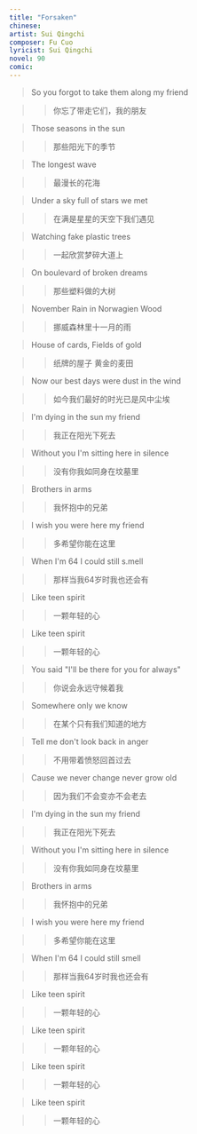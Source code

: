 ```yaml
---
title: "Forsaken"
chinese: 
artist: Sui Qingchi
composer: Fu Cuo
lyricist: Sui Qingchi
novel: 90
comic: 
---
```


> So you forgot to take them along my friend

>> 你忘了带走它们，我的朋友

> Those seasons in the sun

>> 那些阳光下的季节

> The longest wave

>> 最漫长的花海

> <span uk-icon="icon: more; ratio: 2"></span>

> Under a sky full of stars we met

>> 在满是星星的天空下我们遇见

> Watching fake plastic trees

>> 一起欣赏梦碎大道上

> On boulevard of broken dreams

>> 那些塑料做的大树

> <span uk-icon="icon: more; ratio: 2"></span>

> November Rain in Norwagien Wood

>> 挪威森林里十一月的雨

> House of cards, Fields of gold

>> 纸牌的屋子 黄金的麦田

> Now our best days were dust in the wind

>> 如今我们最好的时光已是风中尘埃

> <span uk-icon="icon: more; ratio: 2"></span>

> I&#039;m dying in the sun my friend

>> 我正在阳光下死去

> Without you I&#039;m sitting here in silence

>> 没有你我如同身在坟墓里

> Brothers in arms

>> 我怀抱中的兄弟

> <span uk-icon="icon: more; ratio: 2"></span>

> I wish you were here my friend

>> 多希望你能在这里

> When I&#039;m 64 I could still s.mell

>> 那样当我64岁时我也还会有

> Like teen spirit

>> 一颗年轻的心

> <span uk-icon="icon: more; ratio: 2"></span>

> Like teen spirit

>> 一颗年轻的心

> <span uk-icon="icon: more; ratio: 2"></span>

> You said &quot;I&#039;ll be there for you for always&quot;

>> 你说会永远守候着我

> Somewhere only we know

>> 在某个只有我们知道的地方

> Tell me don&#039;t look back in anger

>> 不用带着愤怒回首过去

> Cause we never change never grow old

>> 因为我们不会变亦不会老去

> <span uk-icon="icon: more; ratio: 2"></span>

> I&#039;m dying in the sun my friend

>> 我正在阳光下死去

> Without you I&#039;m sitting here in silence

>> 没有你我如同身在坟墓里

> Brothers in arms

>> 我怀抱中的兄弟

> <span uk-icon="icon: more; ratio: 2"></span>

> I wish you were here my friend

>> 多希望你能在这里

> When I&#039;m 64 I could still smell

>> 那样当我64岁时我也还会有

> Like teen spirit

>> 一颗年轻的心

> <span uk-icon="icon: more; ratio: 2"></span>

> Like teen spirit

>> 一颗年轻的心

> <span uk-icon="icon: more; ratio: 2"></span>

> Like teen spirit

>> 一颗年轻的心

> <span uk-icon="icon: more; ratio: 2"></span>

> Like teen spirit

>> 一颗年轻的心